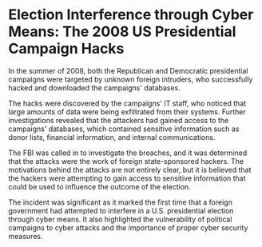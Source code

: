 Election Interference through Cyber Means: The 2008 US Presidential Campaign Hacks
==================================================================================

In the summer of 2008, both the Republican and Democratic presidential campaigns were targeted by unknown foreign intruders, who successfully hacked and downloaded the campaigns' databases.

The hacks were discovered by the campaigns' IT staff, who noticed that large amounts of data were being exfiltrated from their systems. Further investigations revealed that the attackers had gained access to the campaigns' databases, which contained sensitive information such as donor lists, financial information, and internal communications.

The FBI was called in to investigate the breaches, and it was determined that the attacks were the work of foreign state-sponsored hackers. The motivations behind the attacks are not entirely clear, but it is believed that the hackers were attempting to gain access to sensitive information that could be used to influence the outcome of the election.

The incident was significant as it marked the first time that a foreign government had attempted to interfere in a U.S. presidential election through cyber means. It also highlighted the vulnerability of political campaigns to cyber attacks and the importance of proper cyber security measures.